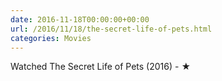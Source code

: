 ```yaml
---
date: 2016-11-18T00:00:00+00:00
url: /2016/11/18/the-secret-life-of-pets.html
categories: Movies
---
```

Watched The Secret Life of Pets (2016) - ★




